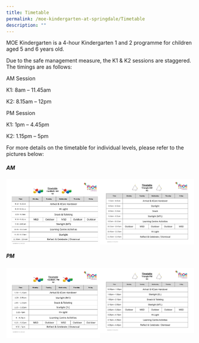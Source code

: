 ```yaml
---
title: Timetable
permalink: /moe-kindergarten-at-springdale/Timetable
description: ""
---
```

MOE Kindergarten is a 4-hour Kindergarten 1 and 2 programme for children aged 5 and 6 years old.  
  
Due to the safe management measure, the K1 & K2 sessions are staggered. The timings are as follows:

AM Session

K1: 8am – 11.45am

K2: 8.15am – 12pm

PM Session

K1: 1pm – 4.45pm

K2: 1.15pm – 5pm

For more details on the timetable for individual levels, please refer to the pictures below:

##### AM

<img src="/images/K2%20AM%20timetable.png" 
     style="width:50%;float:left">
		 <img src="/images/K1%20AM%20timetable.png" 
     style="width:50%">
		 
##### PM

<img src="/images/K2%20PM%20timetable.png" 
     style="width:50%;float:left">
		 <img src="/images/K1%20PM%20timetable.png" 
     style="width:50%">